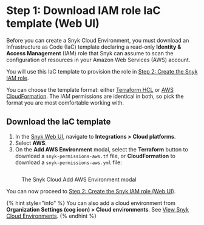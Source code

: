 # Step 1: Download IAM role IaC template (Web UI)

Before you can create a Snyk Cloud Environment, you must download an Infrastructure as Code (IaC) template declaring a read-only **Identity & Access Management** (IAM) role that Snyk can assume to scan the configuration of resources in your Amazon Web Services (AWS) account.&#x20;

You will use this IaC template to provision the role in [Step 2: Create the Snyk IAM role](step-2-create-the-snyk-iam-role.md).

You can choose the template format: either [Terraform HCL](https://www.terraform.io/language/syntax/configuration) or [AWS CloudFormation](https://docs.aws.amazon.com/AWSCloudFormation/latest/UserGuide/Welcome.html). The IAM permissions are identical in both, so pick the format you are most comfortable working with.

## Download the IaC template

1. In the [Snyk Web UI](https://app.snyk.io), navigate to **Integrations > Cloud platforms**.
2. Select **AWS**.
3. On the **Add AWS Environment** modal, select the **Terraform** button to download a `snyk-permissions-aws.tf` file, or **CloudFormation** to download a `snyk-permissions-aws.yml` file:

<figure><img src="../../../../.gitbook/assets/snyk-cloud-onboard-aws-ui-download-buttons.png" alt=""><figcaption><p>The Snyk Cloud Add AWS Environment modal</p></figcaption></figure>

You can now proceed to [Step 2: Create the Snyk IAM role (Web UI)](step-2-create-the-snyk-iam-role.md).

{% hint style="info" %}
You can also add a cloud environment from **Organization Settings (cog icon) > Cloud environments**. See [View Snyk Cloud Environments](../../view-snyk-cloud-environments.md#add-an-environment).
{% endhint %}
